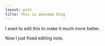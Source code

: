 ```yaml
---
layout: post
title: This is awesome blog
---
```

I want to edit this to make it much more better.

  
Now I just fixed editing note.